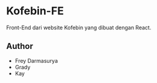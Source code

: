 # Kofebin-FE

Front-End dari website Kofebin yang dibuat dengan React.

## Author

- Frey Darmasurya
- Grady
- Kay
